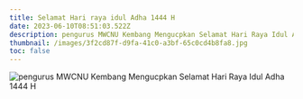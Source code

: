 ```yaml
---
title: Selamat Hari raya idul Adha 1444 H
date: 2023-06-10T08:51:03.522Z
description: pengurus MWCNU Kembang Mengucpkan Selamat Hari Raya Idul Adha 1444 H
thumbnail: /images/3f2cd87f-d9fa-41c0-a3bf-65c0cd4b8fa8.jpg
toc: false
---
```

![pengurus MWCNU Kembang Mengucpkan Selamat Hari Raya Idul Adha 1444 H](/images/3f2cd87f-d9fa-41c0-a3bf-65c0cd4b8fa8.jpg)